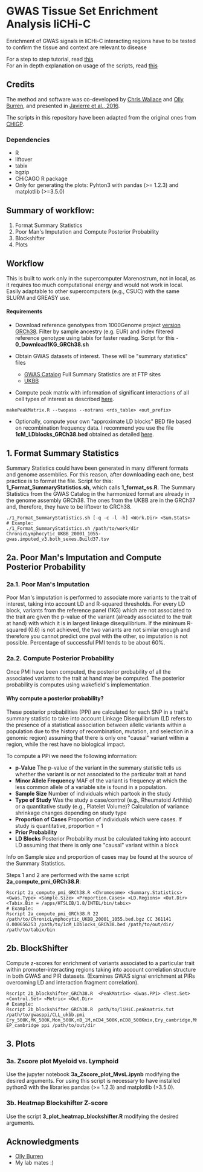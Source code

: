 # GWAS Tissue Set Enrichment Analysis liCHi-C  

Enrichment of GWAS signals in liCHi-C interacting regions have to be tested to confirm the tissue and context are relevant to disease  

For a step to step tutorial, read [this](https://github.com/JavierreLab/Gwas_TissueSetEnrich/blob/main/example/README.md)  
For an in depth explanation on usage of the scripts, read [this](https://github.com/JavierreLab/Gwas_TissueSetEnrich/blob/main/scripts/README.md)

## Credits

The method and software was co-developed by [Chris Wallace](http://chr1swallace.github.io/) and [Olly Burren](http://ollyburren.github.io/), and presented in [Javierre et al., 2016](https://doi.org/10.1016/j.cell.2016.09.037).

The scripts in this repository have been adapted from the original ones from [CHIGP](https://github.com/ollyburren/CHIGP).

### Dependencies

* R
* liftover
* tabix
* bgzip
* CHiCAGO R package
* Only for generating the plots: Pyhton3 with pandas (>= 1.2.3) and matplotlib (>=3.5.0)

## Summary of workflow:
1. Format Summary Statistics
2. Poor Man's Imputation and Compute Posterior Probability
3. Blockshifter
4. Plots

## Workflow
This is built to work only in the supercomputer Marenostrum, not in local, as it requires too much computational energy and would not work in local.  
Easily adaptable to other supercomputers (e.g., CSUC) with the same SLURM and GREASY use. 

#### Requirements

* Download reference genotypes from 1000Genome project [version GRCh38](http://ftp.1000genomes.ebi.ac.uk/vol1/ftp/data_collections/1000_genomes_project/release/20190312_biallelic_SNV_and_INDEL/). Filter by sample ancestry (e.g. EUR) and index filtered reference genotype using tabix for faster reading. Script for this - **0_Download1KG_GRCh38.sh**

* Obtain GWAS datasets of interest. These will be "summary statistics" files  
   * [GWAS Catalog](https://www.ebi.ac.uk/gwas/downloads/summary-statistics) Full Summary Statistics are at FTP sites
   * [UKBB](https://docs.google.com/spreadsheets/d/1kvPoupSzsSFBNSztMzl04xMoSC3Kcx3CrjVf4yBmESU/edit?ts=5b5f17db#gid=178908679)

* Compute peak matrix with information of significant interactions of all cell types of interest as described [here](https://github.com/JavierreLab/liCHiC/tree/main/1.liCHiC%20Processing).
```
makePeakMatrix.R --twopass --notrans <rds_table> <out_prefix>
```
* Optionally, compute your own "approximate LD blocks" BED file based on recombination frequency data. I recommend you use the file **1cM_LDblocks_GRCh38.bed** obtained as detailed [here](https://carrerasresearch-my.sharepoint.com/:f:/g/personal/plopez_carrerasresearch_org/EgvlXxvJdzlGrjJxwOEf6n4B0eJQNQTw3Zq3Ka02Yw6ewQ?e=qz68eV).

## 1. Format Summary Statistics
Summary Statistics could have been generated in many different formats and genome assemblies. For this reason, after downloading each one, best practice is to format the file. Script for this: **1_Format_SummaryStatistics.sh**, which calls **1_format_ss.R**. 
The Summary Statistics from the GWAS Catalog in the harmonized format are already in the genome assembly GRCh38. The ones from the UKBB are in the GRCh37 and, therefore, they have to be liftover to GRCh38.
```
./1_Format_SummaryStatistics.sh [-q -c -l -h] <Work.Dir> <Sum.Stats>
# Example:
./1_Format_SummaryStatistics.sh /path/to/work/dir ChronicLymphocytic_UKBB_20001_1055-gwas.imputed_v3.both_sexes.Build37.tsv
```

## 2a. Poor Man's Imputation and Compute Posterior Probability
### 2a.1. Poor Man's Imputation
Poor Man's imputation is performed to associate more variants to the trait of interest, taking into account LD and R-squared thresholds.
For every LD block, variants from the reference panel (1KG) which are not associated to the trait are given the p-value of the variant (already associated to the trait at hand) with which it is in largest linkage disequilibrium. If the minimum R-squared (0.6) is not achieved, the two variants are not similar enough and therefore you cannot predict one pval with the other, so imputation is not possible. Percentage of successful PMI tends to be about 60%. 

### 2a.2. Compute Posterior Probability 
Once PMI have been computed, the posterior probability of all the associated variants to the trait at hand may be computed. The posterior probability is computes using wakefield's implementation.

#### Why compute a posterior probability?  
These posterior probabilities (PPi) are calculated for each SNP in a trait's summary statistic to take into account Linkage Disequilibrium (LD refers to the presence of a statistical association between allelic variants within a population due to the history of recombination, mutation, and selection in a genomic region) assuming that there is only one "causal" variant within a region, while the rest have no biological impact.  

To compute a PPi we need the following information:
* **p-Value** The p-value of the variant in the summary statistic tells us whether the variant is or not associated to the particular trait at hand
* **Minor Allele Frequency** MAF of the variant is frequency at which the less common allele of a variable site is found in a population.  
* **Sample Size** Number of individuals which partook in the study
* **Type of Study** Was the study a case/control (e.g., Rheumatoid Arthitis) or a quantitative study (e.g., Platelet Volume)? Calculation of variance shrinkage changes depending on study type
* **Proportion of Cases** Proportion of individuals which were cases. If study is quantitative, proportion = 1
* **Prior Probability**  
* **LD Blocks** Posterior Probability must be calculated taking into account LD assuming that there is only one "causal" variant within a block  

Info on Sample size and proportion of cases may be found at the source of the Summary Statistics.

Steps 1 and 2 are performed with the same script **2a_compute_pmi_GRCh38.R**:
```
Rscript 2a_compute_pmi_GRCh38.R <Chromosome> <Summary.Statistics> <Gwas.Type> <Sample.Size> <Proportion.Cases> <LD.Regions> <Out.Dir> <Tabix.Bin = /apps/HTSLIB/1.8/INTEL/bin/tabix>
# Example:
Rscript 2a_compute_pmi_GRCh38.R 22 /path/to/ChronicLymphocytic_UKBB_20001_1055.bed.bgz CC 361141 0.000656253 /path/to/1cM_LDblocks_GRCh38.bed /path/to/out/dir/ /path/to/tabix/bin
```

## 2b. BlockShifter  
Compute z-scores for enrichment of variants associated to a particular trait within promoter-interacting regions taking into account correlation structure in both GWAS and PIR datasets. (Examines GWAS signal enrichment at PIRs overcoming LD and interaction fragment correlation). 
```
Rscript 2b_blockshifter_GRCh38.R  <PeakMatrix> <Gwas.PPi> <Test.Set> <Control.Set> <Metric> <Out.Dir>
# Example:
Rscript 2b_blockshifter_GRCh38.R  path/to/liHiC.peakmatrix.txt /path/to/gwasppi/CLL_ukbb.pmi Ery_500K,MK_500K,Mon_500K,nB_1M,nCD4_500K,nCD8_500Kmix,Ery_cambridge,MK_cambridge,Mon_cambridge,nB_cambridge,nCD4_cambridge,nCD8_cambridge,nB_100K,nB_250K,nB_500K,nB_50K,CLP_WT_merge_45,CMP_WT_merge_45,HSC_WT_merge_15 EP_cambridge ppi /path/to/out/dir
```

## 3. Plots
### 3a. Zscore plot Myeloid vs. Lymphoid
Use the jupyter notebook **3a_Zscore_plot_MvsL.ipynb** modifying the desired arguments. For using this script is necessary to have installed python3 with the libraries pandas (>= 1.2.3) and matplotlib (>3.5.0).

### 3b. Heatmap Blockshifter Z-score
Use the script **3_plot_heatmap_blockshifter.R** modifying the desired arguments.


## Acknowledgments  
* [Olly Burren ](https://github.com/ollyburren/CHIGP/tree/master/R)  
* My lab mates :)
